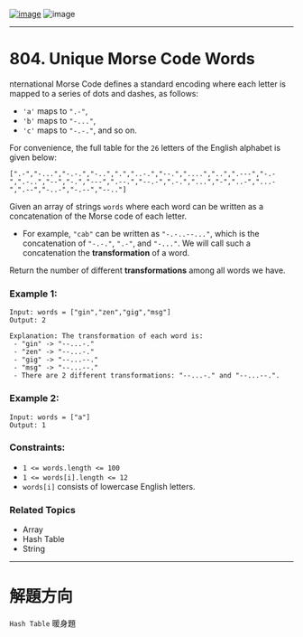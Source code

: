 [![image](https://img.shields.io/badge/Leetcode-Link-blue?logo=leetcode)](https://leetcode.com/problems/unique-morse-code-words/)
![image](https://img.shields.io/badge/Difficulty-Easy-green)

---

# 804. Unique Morse Code Words

nternational Morse Code defines a standard encoding where each letter is mapped to a series of dots and dashes, as follows:

- `'a'` maps to `".-"`,
- `'b'` maps to `"-..."`,
- `'c'` maps to `"-.-."`, and so on.

For convenience, the full table for the `26` letters of the English alphabet is given below:

```
[".-","-...","-.-.","-..",".","..-.","--.","....","..",".---","-.-",".-..","--","-.","---",".--.","--.-",".-.","...","-","..-","...-",".--","-..-","-.--","--.."]
```

Given an array of strings `words` where each word can be written as a concatenation of the Morse code of each letter.

- For example, `"cab"` can be written as `"-.-..--..."`, which is the concatenation of `"-.-."`, `".-"`, and `"-..."`. We will call such a concatenation the **transformation** of a word.

Return the number of different **transformations** among all words we have.

### Example 1:

```
Input: words = ["gin","zen","gig","msg"]
Output: 2

Explanation: The transformation of each word is:
 - "gin" -> "--...-."
 - "zen" -> "--...-."
 - "gig" -> "--...--."
 - "msg" -> "--...--."
 - There are 2 different transformations: "--...-." and "--...--.".
```

### Example 2:

```
Input: words = ["a"]
Output: 1
```

### Constraints:

- `1 <= words.length <= 100`
- `1 <= words[i].length <= 12`
- `words[i]` consists of lowercase English letters.

### Related Topics

- Array
- Hash Table
- String
  
---

# 解題方向

`Hash Table` 暖身題
